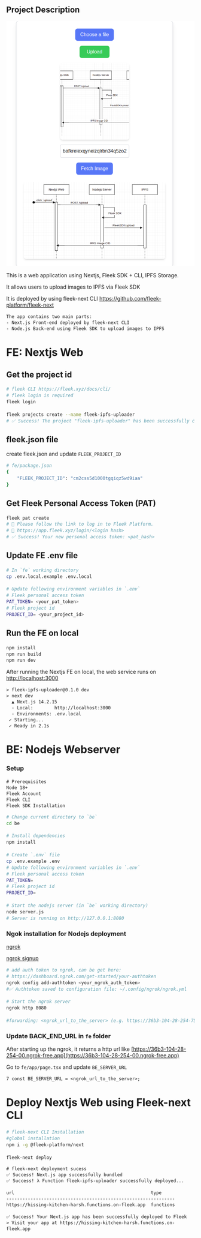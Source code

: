 ## Project Description

![Application Screenshot](image.png)

This is a web application using Nextjs, Fleek SDK + CLI, IPFS Storage.

It allows users to upload images to IPFS via Fleek SDK

It is deployed by using fleek-next CLI https://github.com/fleek-platform/fleek-next

```
The app contains two main parts:
- Next.js Front-end deployed by fleek-next CLI
- Node.js Back-end using Fleek SDK to upload images to IPFS
```

# FE: Nextjs Web

## Get the project id

```bash
# fleek CLI https://fleek.xyz/docs/cli/
# fleek login is required
fleek login

fleek projects create --name fleek-ipfs-uploader
# ✅ Success! The project "fleek-ipfs-uploader" has been successfully created with the project ID "cm2css5d1000tgqiqz5wd9iaa", and you've automatically been switched to it.
```

## fleek.json file

create fleek.json and update `FLEEK_PROJECT_ID`

```bash
# fe/package.json
{
    "FLEEK_PROJECT_ID": "cm2css5d1000tgqiqz5wd9iaa"
}
```

## Get Fleek Personal Access Token (PAT)

```bash
fleek pat create
# 🤖 Please follow the link to log in to Fleek Platform.
# 🔗 https://app.fleek.xyz/login/<login hash>
# ✅ Success! Your new personal access token: <pat_hash>
```

## Update FE .env file

```bash
# In `fe` working directory
cp .env.local.example .env.local

# Update following environment variables in `.env`
# Fleek personal access token
PAT_TOKEN= <your_pat_token>
# Fleek project id
PROJECT_ID= <your_project_id>
```

## Run the FE on local

```bash
npm install
npm run build
npm run dev
```

After running the Nextjs FE on local, the web service runs on [http://localhost:3000](http://localhost:3000)

```
> fleek-ipfs-uploader@0.1.0 dev
> next dev
  ▲ Next.js 14.2.15
  - Local:        http://localhost:3000
  - Environments: .env.local
 ✓ Starting...
 ✓ Ready in 2.1s
```

# BE: Nodejs Webserver

### Setup

```
# Prerequisites
Node 18+
Fleek Account
Fleek CLI
Fleek SDK Installation
```

```bash
# Change current directory to `be`
cd be

# Install dependencies
npm install

# Create `.env` file
cp .env.example .env
# Update following environment variables in `.env`
# Fleek personal access token
PAT_TOKEN=
# Fleek project id
PROJECT_ID=

# Start the nodejs server (in `be` working directory)
node server.js
# Server is running on http://127.0.0.1:8080
```

### Ngok installation for Nodejs deployment

[ngrok](https://ngrok.com/download)

[ngrok signup](https://dashboard.ngrok.com/signup)

```bash
# add auth token to ngrok, can be get here:
# https://dashboard.ngrok.com/get-started/your-authtoken
ngrok config add-authtoken <your_ngrok_auth_token>
#✅ Authtoken saved to configuration file: ~/.config/ngrok/ngrok.yml

# Start the ngrok server
ngrok http 8080

#forwarding: <ngrok_url_to_the_server> (e.g. https://36b3-104-28-254-75.ngrok-free.app) -> http://localhost:8080

```

### Update BACK_END_URL in `fe` folder

After starting up the ngrok, it returns a http url like [https://36b3-104-28-254-00.ngrok-free.app](https://36b3-104-28-254-00.ngrok-free.app)

Go to `fe/app/page.tsx` and update `BE_SERVER_URL`

```code
7 const BE_SERVER_URL = <ngrok_url_to_the_server>;
```

# Deploy Nextjs Web using Fleek-next CLI

```bash
# fleek-next CLI Installation
#global installation
npm i -g @fleek-platform/next

fleek-next deploy
```

```
# fleek-next deployment sucess
✅ Success! Next.js app successfully bundled
✅ Success! λ Function fleek-ipfs-uploader successfully deployed...

url                                                   type
---------------------------------------------------------------
https://hissing-kitchen-harsh.functions.on-fleek.app  functions

✅ Success! Your Next.js app has been successfully deployed to Fleek
> Visit your app at https://hissing-kitchen-harsh.functions.on-fleek.app
```
